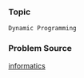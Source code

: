 ### Topic

    Dynamic Programming

### Problem Source

[informatics](http://informatics.mccme.ru/mod/statements/view3.php?id=649&chapterid=843#1)
